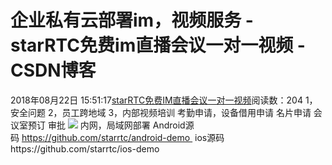 # 企业私有云部署im，视频服务 - starRTC免费im直播会议一对一视频 - CSDN博客
2018年08月22日 15:51:17[starRTC免费IM直播会议一对一视频](https://me.csdn.net/elesos)阅读数：204
1，安全问题
2，员工跨地域
3，内部视频培训
考勤申请，设备借用申请
名片申请
会议室预订
审批
![](http://note.youdao.com/yws/res/102607/1BCE49DA65594FF992BCD0EA4F5406B3)
内网，局域网部署
Android源码 https://github.com/starrtc/android-demo 
ios源码https://github.com/starrtc/ios-demo 
